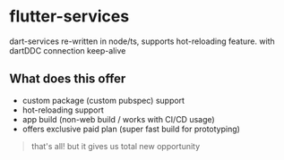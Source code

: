 # flutter-services
dart-services re-written in node/ts, supports hot-reloading feature. with dartDDC connection keep-alive



## What does this offer
- custom package (custom pubspec) support
- hot-reloading support
- app build (non-web build / works with CI/CD usage)
- offers exclusive paid plan (super fast build for prototyping)

> that's all! but it gives us total new opportunity
